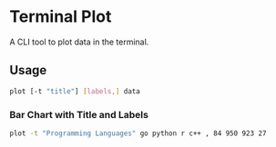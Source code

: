 # Terminal Plot

A CLI tool to plot data in the terminal.

## Usage

```bash
plot [-t "title"] [labels,] data
```

### Bar Chart with Title and Labels

```bash
plot -t "Programming Languages" go python r c++ , 84 950 923 27
```